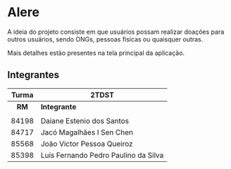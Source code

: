 # Alere

A ideia do projeto consiste em que usuários possam realizar doações para outros usuários, sendo ONGs, pessoas físicas ou quaisquer outras.

Mais detalhes estão presentes na tela principal da aplicação.

## Integrantes

| Turma  | 2TDST                                |
| :----: | ------------------------------------ |
| **RM** | **Integrante**                       |
|        |                                      |
| 84198  | Daiane Estenio dos Santos            |
| 84717  | Jacó Magalhães I Sen Chen            |
| 85568  | João Victor Pessoa Queiroz           |
| 85398  | Luís Fernando Pedro Paulino da Silva |
